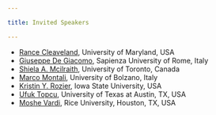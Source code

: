 ```yaml
---

title: Invited Speakers

---
```



<ul role="list">
    <li><a href="https://www.cs.umd.edu/people/wcleavel">Rance Cleaveland</a>, University of Maryland, USA </li>
    <li> <a href="https://www.diag.uniroma1.it//degiacom/">Giuseppe De Giacomo</a>, Sapienza University of Rome, Italy </li>    
   <li><a href="https://www.cs.toronto.edu/~sheila/">Shiela A. Mcilraith</a>, University of Toronto, Canada </li>
    <li><a href="https://www.unibz.it/it/faculties/computer-science/academic-staff/person/31326-marco-montali">Marco Montali</a>, University of Bolzano, Italy </li>
    <li><a href="https://www.engineering.iastate.edu/people/profile/kyrozier/">Kristin Y. Rozier</a>, Iowa State University, USA </li>
    <li><a href="https://www.ae.utexas.edu/people/faculty/faculty-directory/topcu">Ufuk Topcu</a>, University of Texas at Austin, TX, USA </li>  

<li><a href="https://www.cs.rice.edu/~vardi/">Moshe Vardi</a>, Rice University, Houston, TX, USA </li>
</ul>


